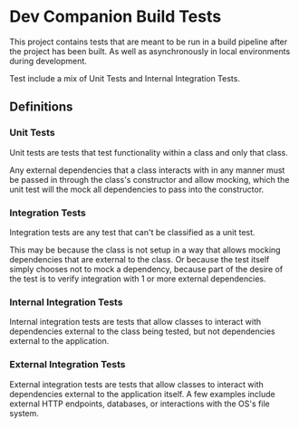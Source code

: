 ﻿# Dev Companion Build Tests

This project contains tests that are meant to be run in a build pipeline after the project has been built. As well as asynchronously in local environments during development.

Test include a mix of Unit Tests and Internal Integration Tests.

## Definitions

### Unit Tests
Unit tests are tests that test functionality within a class and only that class.

Any external dependencies that a class interacts with in any manner must be passed in through the class's constructor and allow mocking, which the unit test will the mock all dependencies to pass into the constructor.

### Integration Tests
Integration tests are any test that can't be classified as a unit test.

This may be because the class is not setup in a way that allows mocking dependencies that are external to the class. Or because the test itself simply chooses not to mock a dependency, because part of the desire of the test is to verify integration with 1 or more external dependencies.

### Internal Integration Tests
Internal integration tests are tests that allow classes to interact with dependencies external to the class being tested, but not dependencies external to the application.

### External Integration Tests
External integration tests are tests that allow classes to interact with dependencies external to the application itself. A few examples include external HTTP endpoints, databases, or interactions with the OS's file system.